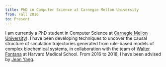 ```yaml
---
title: PhD in Computer Science at Carnegie Mellon University
from: Fall 2016
to: Present
---
```


I am currently a PhD student in Computer Science at [Carnegie Mellon University](https://www.csd.cs.cmu.edu/)).
I have been developing techniques to uncover the causal structure of simulation trajectories generated from rule-based models of complex biochemical systems, in collaboration with the team of [Walter Fontana](https://fontana.hms.harvard.edu/) at Harvard Medical School.
From 2016 to 2018, I have been advised by [Jean Yang](https://www.cs.cmu.edu/~jyang2/).